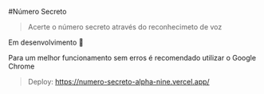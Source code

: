 #Número Secreto

>Acerte o número secreto através do reconhecimeto de voz

Em desenvolvimento 🚧

Para um melhor funcionamento sem erros é recomendado utilizar o Google Chrome

> Deploy: https://numero-secreto-alpha-nine.vercel.app/
